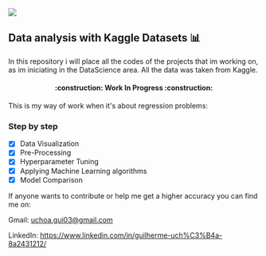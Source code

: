 <img src="C:\Users\guigu\Downloads\Data_Analysis.png"/>

## Data analysis with Kaggle Datasets :bar_chart:

In this repository i will place all the codes of the projects that im working on, as im iniciating in the DataScience area.
All the data was taken from Kaggle.

<h4 align="center">
:construction: Work In Progress :construction:
</h4>

This is my way of work when it's about regression problems:
### Step by step
- [x] Data Visualization
- [x] Pre-Processing
- [x] Hyperparameter Tuning 
- [x] Applying Machine Learning algorithms
- [x] Model Comparison 

If anyone wants to contribute or help me get a higher accuracy you can find me on:

Gmail: uchoa.gui03@gmail.com

LinkedIn: https://www.linkedin.com/in/guilherme-uch%C3%B4a-8a2431212/
